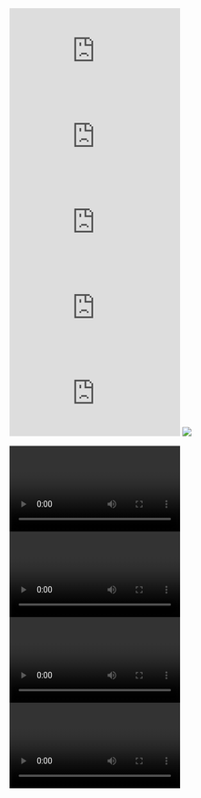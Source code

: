 ![](http://52.24.85.100/docs/awsgsg-intro.pdf?git=1)
![](http://52.24.85.100/docs/awsgsg-intro.pdf?git=2)
![](http://52.24.85.100/docs/awsgsg-intro.pdf?git=3)
![](http://52.24.85.100/docs/awsgsg-intro.pdf?git=4)
![](http://52.24.85.100/docs/awsgsg-intro.pdf?git=5)
![](http://52.24.85.100/imgs/cat.jpg?gitfour=271)

![](http://52.24.85.100/docs/lec01.mp4?git=2)
![](http://52.24.85.100/docs/lec01.mp4?git=3)
![](http://52.24.85.100/docs/lec01.mp4?git=4)
![](http://52.24.85.100/docs/lec01.mp4?git=5)
